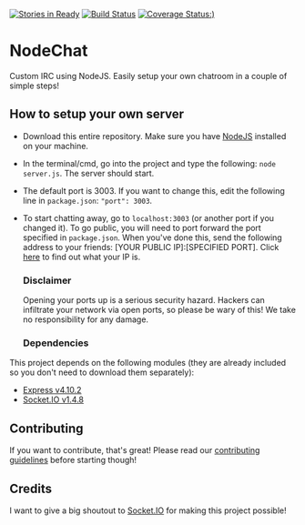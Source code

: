 [![Stories in Ready](https://badge.waffle.io/pietertolsma/NodeChat.png?label=ready&title=Ready)](https://waffle.io/pietertolsma/NodeChat)
[![Build Status](https://travis-ci.org/pietertolsma/NodeChat.svg?branch=master)](https://travis-ci.org/pietertolsma/NodeChat)
[![Coverage Status:)](https://coveralls.io/repos/github/pietertolsma/NodeChat/badge.svg?branch=master)](https://coveralls.io/github/pietertolsma/NodeChat?branch=master)

# NodeChat
Custom IRC using NodeJS. Easily setup your own chatroom in a couple of simple steps!

## How to setup your own server
- Download this entire repository. Make sure you have [NodeJS](https://nodejs.org/en/) installed on your machine.
- In the terminal/cmd, go into the project and type the following:  `node server.js`. The server should start.
- The default port is 3003. If you want to change this, edit the following line in `package.json`: `"port": 3003`.
- To start chatting away, go to `localhost:3003` (or another port if you changed it). To go public, you will need to port forward the port specified in `package.json`. When you've done this, send the following address to your friends: [YOUR PUBLIC IP]:[SPECIFIED PORT]. Click [here](http://www.whatsmyip.org/) to find out what your IP is.

  ### Disclaimer
  
  Opening your ports up is a serious security hazard. Hackers can infiltrate your network via open ports, so please be wary of this! We take no responsibility for any damage.
  
  ### Dependencies
This project depends on the following modules (they are already included so you don't need to download them separately):
  - [Express v4.10.2](https://expressjs.com/)
  - [Socket.IO v1.4.8](http://socket.io/)

## Contributing

If you want to contribute, that's great! Please read our [contributing guidelines](https://github.com/pietertolsma/NodeChat/blob/master/CONTRIBUTING.md) before starting though!

## Credits
I want to give a big shoutout to [Socket.IO](http://socket.io/) for making this project possible!
